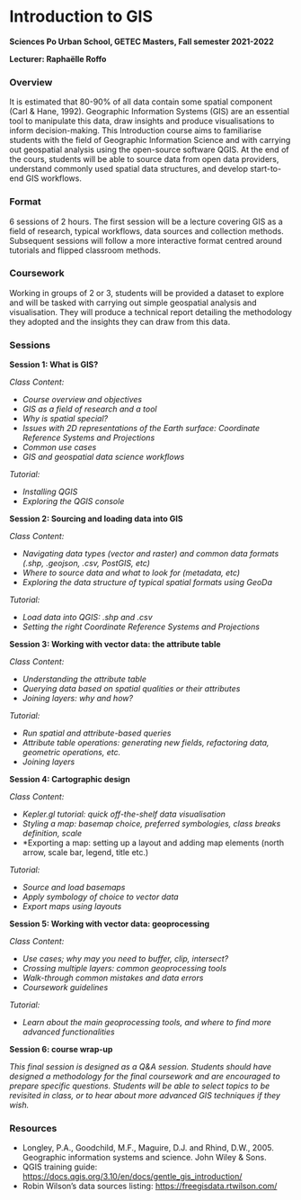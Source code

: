 # Introduction to GIS
**Sciences Po Urban School, GETEC Masters, Fall semester 2021-2022**

**Lecturer: Raphaëlle Roffo**

### Overview
It is estimated that 80-90% of all data contain some spatial component (Carl & Hane, 1992). Geographic Information Systems (GIS) are an essential tool to manipulate this data, draw insights and produce visualisations to inform decision-making. This Introduction course aims to familiarise students with the field of Geographic Information Science and with carrying out geospatial analysis using the open-source software QGIS. At the end of the cours, students will be able to source data from open data providers, understand commonly used spatial data structures, and develop start-to-end GIS workflows.


### Format
6 sessions of 2 hours. The first session will be a lecture covering GIS as a field of research, typical workflows, data sources and collection methods. Subsequent sessions will follow a more interactive format centred around tutorials and flipped classroom methods.

### Coursework
Working in groups of 2 or 3, students will be provided a dataset to explore and will be tasked with carrying out simple geospatial analysis and visualisation. They will produce a technical report detailing the methodology they adopted and the insights they can draw from this data.

### Sessions

**Session 1: What is GIS?**

*Class Content:*

- *Course overview and objectives*
- *GIS as a field of research and a tool*
- *Why is spatial special?*
- *Issues with 2D representations of the Earth surface: Coordinate Reference Systems and Projections*
- *Common use cases*
- *GIS and geospatial data science workflows*

*Tutorial:*

- *Installing QGIS*
- *Exploring the QGIS console*


**Session 2: Sourcing and loading data into GIS**

*Class Content:*
- *Navigating data types (vector and raster) and common data formats (.shp, .geojson, .csv, PostGIS, etc)*
- *Where to source data and what to look for (metadata, etc)*
- *Exploring the data structure of typical spatial formats using GeoDa*

*Tutorial:*

- *Load data into QGIS: .shp and .csv*
- *Setting the right Coordinate Reference Systems and Projections*


**Session 3: Working with vector data: the attribute table**

*Class Content:*

- *Understanding the attribute table*
- *Querying data based on spatial qualities or their attributes*
- *Joining layers: why and how?*

*Tutorial:*
- *Run spatial and attribute-based queries*
- *Attribute table operations: generating new fields, refactoring data, geometric operations, etc.*
- *Joining layers*


**Session 4: Cartographic design**

*Class Content:*
- *Kepler.gl tutorial: quick off-the-shelf data visualisation*
- *Styling a map: basemap choice, preferred symbologies, class breaks definition, scale*
- *Exporting a map: setting up a layout and adding map elements (north arrow, scale bar, legend, title etc.) 

*Tutorial:*
- *Source and load basemaps*
- *Apply symbology of choice to vector data*
- *Export maps using layouts*


**Session 5: Working with vector data: geoprocessing**

*Class Content:*

- *Use cases; why may you need to buffer, clip, intersect?*
- *Crossing multiple layers: common geoprocessing tools*
- *Walk-through common mistakes and data errors*
- *Coursework guidelines*

*Tutorial:*
- *Learn about the main geoprocessing tools, and where to find more advanced functionalities*


**Session 6: course wrap-up**

*This final session is designed as a Q&A session. Students should have designed a methodology for the final coursework and are encouraged to prepare specific questions. Students will be able to select topics to be revisited in class, or to hear about more advanced GIS techniques if they wish.*


### Resources

- Longley, P.A., Goodchild, M.F., Maguire, D.J. and Rhind, D.W., 2005. Geographic information systems and science. John Wiley & Sons.
- QGIS training guide: https://docs.qgis.org/3.10/en/docs/gentle_gis_introduction/
- Robin Wilson’s data sources listing: https://freegisdata.rtwilson.com/
